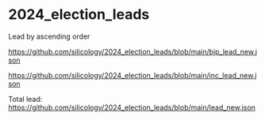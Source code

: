 # 2024_election_leads

Lead by ascending order

https://github.com/silicology/2024_election_leads/blob/main/bjp_lead_new.json


https://github.com/silicology/2024_election_leads/blob/main/inc_lead_new.json

Total lead:
https://github.com/silicology/2024_election_leads/blob/main/lead_new.json